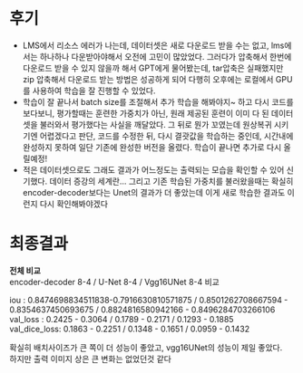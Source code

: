 # 후기  
- LMS에서 리소스 에러가 나는데, 데이터셋은 새로 다운로드 받을 수는 없고, lms에서는 하나하나 다운받아야해서 오전에 고민이 많았었다. 그러다가 압축해서 한번에 다운로드 받을 수 있지 않을까 해서 GPT에게 물어봤는데, tar압축은 실패했지만 zip 압축해서 다운로드 받는 방법은 성공하게 되어 다행히 오후에는 로컬에서 GPU를 사용하여 학습을 잘 진행할 수 있었다.
- 학습이 잘 끝나서 batch size를 조절해서 추가 학습을 해봐야지~ 하고 다시 코드를 보다보니, 평가할때는 훈련한 가중치가 아닌, 원래 제공된 훈련이 이미 다 된 데이터셋을 불러와서 평가했다는 사실을 깨달았다. 그 뒤로 뭔가 꼬였는데 원상복귀 시키기엔 어렵겠다고 판단, 코드를 수정한 뒤, 다시 결괏값을 학습하는 중인데, 시간내에 완성하지 못하여 일단 기존에 완성한 버전을 올렸다. 학습이 끝나면 추가로 다시 올릴예정!
- 적은 데이터셋으로도 그래도 결과가 어느정도는 출력되는 모습을 확인할 수 있어 신기했다. 데이터 증강의 세계란... 그리고 기존 학습된 가중치를 불러왔을때는 확실히 encoder-decoder보다는 Unet의 결과가 더 좋았는데 이게 새로 학습한 결과도 이런지 다시 확인해봐야겠다

# 최종결과    
**전체 비교**  
encoder-decoder 8-4 / U-Net 8-4 / Vgg16UNet 8-4 비교  

iou : 0.8474698834511838-0.7916630810571875 / 0.8501262708667594 - 0.8354637450693675 / 0.8824816580942166 - 0.8496284703266106  
val_loss : 0.2425 - 0.3064 / 0.1789 - 0.2171 / 0.1293 - 0.1885  
val_dice_loss: 0.1863 - 0.2251 / 0.1348 - 0.1651 / 0.0959 - 0.1432  

확실히 배치사이즈가 큰 쪽이 더 성능이 좋았고, vgg16UNet의 성능이 제일 좋았다.  
하지만 출력 이미지 상은 큰 변화는 없었던것 같다  
